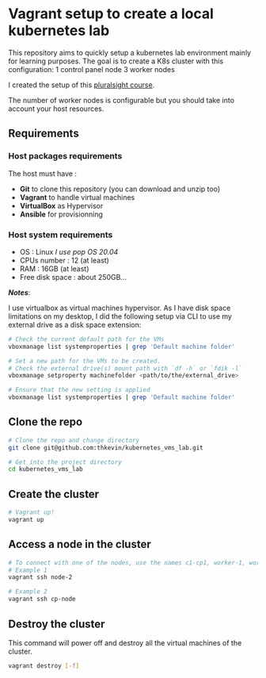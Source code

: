 # Vagrant setup to create a local kubernetes lab

This repository aims to quickly setup a kubernetes lab environment mainly for learning purposes.
The goal is to create a K8s cluster with this configuration:
1 control panel node
3 worker nodes

I created the setup of this [pluralsight course](https://app.pluralsight.com/library/courses/kubernetes-installation-configuration-fundamentals/table-of-contents).

The number of worker nodes is configurable but you should take into account your host resources.


## Requirements

### Host packages requirements
The host must have :
* __Git__ to clone this repository (you can download and unzip too)
* __Vagrant__ to handle virtual machines
* __VirtualBox__ as Hypervisor
* __Ansible__ for provisionning

### Host system requirements
* OS : Linux *I use pop OS 20.04*
* CPUs number : 12 (at least)
* RAM : 16GB (at least)
* Free disk space : about 250GB...

*__Notes__*:

I use virtualbox as virtual machines hypervisor.
As I have disk space limitations on my desktop, I did the following setup via CLI to use my external drive as a disk space extension:

```sh
# Check the current default path for the VMs
vboxmanage list systemproperties | grep 'Default machine folder'

# Set a new path for the VMs to be created.
# Check the external drive(s) mount path with `df -h` or `fdik -l`
vboxmanage setproperty machinefolder <path/to/the/external_drive>

# Ensure that the new setting is applied
vboxmanage list systemproperties | grep 'Default machine folder'
```

## Clone the repo
```sh
# Clone the repo and change directory
git clone git@github.com:thkevin/kubernetes_vms_lab.git

# Get into the project directory
cd kubernetes_vms_lab
```

## Create the cluster
```sh
# Vagrant up!
vagrant up
```

## Access a node in the cluster

```sh
# To connect with one of the nodes, use the names c1-cp1, worker-1, worker-2, worker-3
# Example 1
vagrant ssh node-2

# Example 2
vagrant ssh cp-node
```

## Destroy the cluster
This command will power off and destroy all the virtual machines of the cluster.

```sh
vagrant destroy [-f]
```